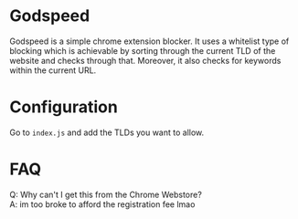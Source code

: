 # Godspeed
Godspeed is a simple chrome extension blocker. It uses a whitelist type of blocking which is achievable by sorting through the current TLD of the website and checks through that. Moreover, it also checks for keywords within the current URL.

# Configuration
Go to ``index.js`` and add the TLDs you want to allow.

# FAQ
Q: Why can't I get this from the Chrome Webstore?   
A: im too broke to afford the registration fee lmao   